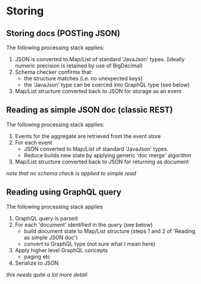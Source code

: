 # Storing 

## Storing docs (POSTing JSON)

The following processing stack applies:

1. JSON is converted to Map/List of standard 'JavaJson' types. (ideally numeric precision is retained by use of BigDecimal)
2. Schema checker confirms that:
    * the structure matches (i.e. no unexpected keys)
    * the 'JavaJson' type can be coerced into GraphQL type (see below)
3. Map/List structure converted back to JSON for storage as an event    

## Reading as simple JSON doc (classic REST)

The following processing stack applies:

1. Events for the aggregate are retrieved from the event store
2. For each event
    * JSON converted to Map/List of standard 'JavaJson' types.
    * Reduce builds new state by applying generic 'doc merge' algorithm
3. Map/List structure converted back to JSON for returning as document 

_note that no schema check is applied to simple read_     
    
## Reading using GraphQL query 

The following processing stack applies

1. GraphQL query is parsed 
2. For each 'document' identified in the query (see below)
    * build document state to Map/List structure (steps 1 and 2 of 'Reading as simple JSON doc')
    * convert to GraphQL type (not sure what I mean here)
3. Apply higher level GraphQL concepts 
    * paging etc 
4. Serialize to JSON 

_this needs quite a lot more detail_         